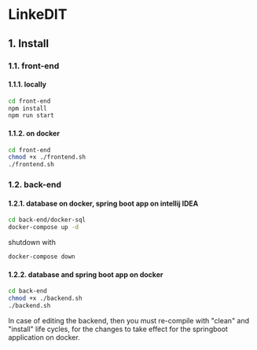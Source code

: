 # LinkeDIT

## 1. Install

### 1.1. front-end

#### 1.1.1. locally

```sh
cd front-end
npm install
npm run start
```

#### 1.1.2. on docker

```sh
cd front-end
chmod +x ./frontend.sh
./frontend.sh
```

### 1.2. back-end

#### 1.2.1. database on docker, spring boot app on intellij IDEA
```sh
cd back-end/docker-sql
docker-compose up -d
```
shutdown with
```sh
docker-compose down
```

#### 1.2.2. database and spring boot app on docker

```sh
cd back-end
chmod +x ./backend.sh
./backend.sh
```
In case of editing the backend, then you must
re-compile with "clean" and "install" life cycles,
for the changes to take effect for the springboot 
application on docker. 